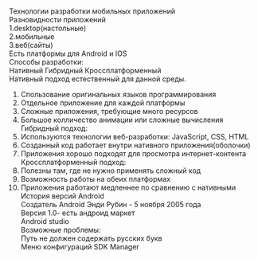 <br>Технологии разработки мобильных приложений
<br>Разновидности приложений
<br>1.desktop(настольные)
<br>2.мобильные
<br>3.веб(сайты)
<br>Есть платформы для Android и IOS
<br>Способы разработки: 
<br>Нативный Гибридный Кроссплатформенный
<br>Нативный подход естественный для данной среды.
1. Спользование оригинальных языков программирования
2. Отдельное приложение для каждой платформы
3. Сложные приложения, требующие много ресурсов
4. Большое колличество анимации или сложные вычисления
<br>Гибридный подход:
1. Используются технологии веб-разработки: JavaScript, CSS, HTML
2. Созданный код работает внутри нативного приложения(оболочки)
3. Приложения хорошо подходят для просмотра интернет-контента
<br>Кроссплатформенный подход:
1. Полезны там, где не нужно применять сложный код
2. Возможность работы на обеих платформах
3. Приложения работают медленнее по сравнению с нативными
<br>История версий Android
<br>Создатель Android Энди Рубин - 5 ноября 2005 года
<br>Версия 1.0- есть андроид маркет
<br>Android studio
<br>Возможные проблемы:
<br>Путь не должен содержать русских букв
<br>Меню конфигураций SDK Manager
